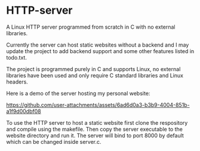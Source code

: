 # HTTP-server
A Linux HTTP server programmed from scratch in C with no external libraries.

Currently the server can host static websites without a backend and I may update the project to add backend support and some other features listed in todo.txt.

The project is programmed purely in C and supports Linux, no external libraries have been used and only require C standard libraries and Linux headers.

Here is a demo of the server hosting my personal website:

https://github.com/user-attachments/assets/6ad6d0a3-b3b9-4004-851b-a1f9d00dbf08

To use the HTTP server to host a static website first clone the respository and compile using the makefile. Then copy the server executable to the website directory and run it. The server will bind to port 8000 by default which can be changed inside server.c.
